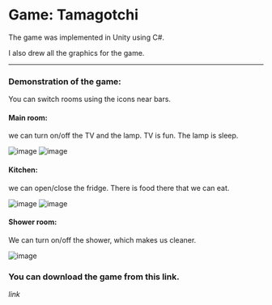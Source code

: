 # **Game: Tamagotchi**
The game was implemented in Unity using C#.

I also drew all the graphics for the game.

---

### Demonstration of the game:
You can switch rooms using the icons near bars.
#### Main room:
we can turn on/off the TV and the lamp. TV is fun. The lamp is sleep.

![image](https://github.com/anikin02/Tamagotchi/blob/main/mainRoom-1.jpg)
![image](https://github.com/anikin02/Tamagotchi/blob/main/mainRoom-2.jpg)

#### Kitchen:
we can open/close the fridge. There is food there that we can eat.

![image](https://github.com/anikin02/Tamagotchi/blob/main/Kitchen-1.jpg)
![image](https://github.com/anikin02/Tamagotchi/blob/main/Kitchen-2.jpg)

#### Shower room:
We can turn on/off the shower, which makes us cleaner.

![image](https://github.com/anikin02/Tamagotchi/blob/main/Shower.jpg)

### You can download the game from this link.

*link*